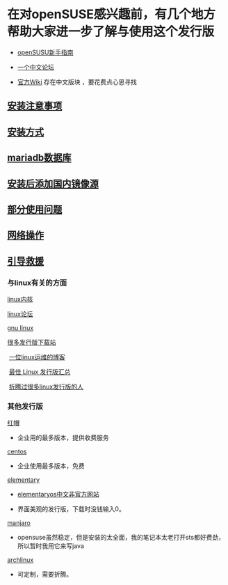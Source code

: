 
# 在对openSUSE感兴趣前，有几个地方帮助大家进一步了解与使用这个发行版

* [openSUSU新手指南](https://opensuse-guide.ustclug.org/)

* [一个中文论坛](https://forum.suse.org.cn/)

* [官方Wiki](https://en.opensuse.org/)  存在中文版块 ，要花费点心思寻找

## [安装注意事项](安装前.md)
## [安装方式](https://zh.opensuse.org/SDB:DVD_安装方式)
## [mariadb数据库](/openSUSE15.0/mariadb.md)
## [安装后添加国内镜像源](/openSUSE15.0/安装.md)
## [部分使用问题](using.md)
## [网络操作](网络方面.md)
## [引导救援](jiuyuan.md)

### 与linux有关的方面

[linux内核](https://www.kernel.org/)

[linux论坛](https://www.linux.org/)

[gnu linux](http://www.gnu.org/)

[很多发行版下载站](https://distrowatch.com/)

​        [一位linux运维的博客](http://www.cnblogs.com/f-ck-need-u)

​	[最佳 Linux 发行版汇总](https://www.oschina.net/translate/best-linux-distributions?print)

​	[折腾过很多linux发行版的人](https://www.lulinux.com)

### 其他发行版

[红帽](https://access.redhat.com/)

- 企业用的最多版本，提供收费服务

[centos](https://www.centos.org/)

- 企业使用最多版本，免费

[elementary](<https://elementary.io/>)

- [elementaryos中文非官方网站](https://elementaryos.cn/)

- 界面美观的发行版，下载时没钱输入0。

[manjaro](<https://manjaro.org/>)

- opensuse虽然稳定，但是安装的太全面，我的笔记本太老打开sts都好费劲，所以暂时我用它来写java

[archlinux](https://www.archlinux.org)

- 可定制，需要折腾。